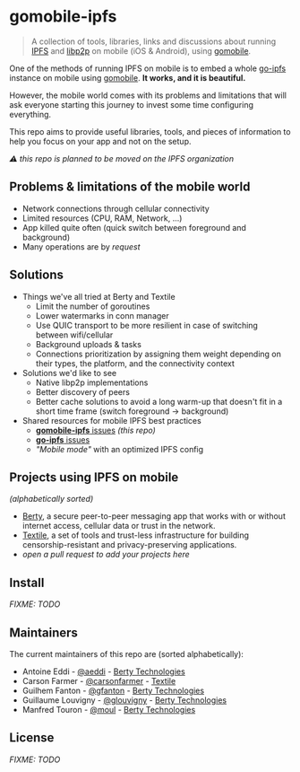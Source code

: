 # gomobile-ipfs

> A collection of tools, libraries, links and discussions about running [IPFS](https://ipfs.io) and [libp2p](https://libp2p.io) on mobile (iOS & Android), using [gomobile](https://godoc.org/golang.org/x/mobile).

One of the methods of running IPFS on mobile is to embed a whole [go-ipfs](https://github.com/ipfs/go-ipfs) instance on mobile using [gomobile](https://godoc.org/golang.org/x/mobile). **It works, and it is beautiful.**

However, the mobile world comes with its problems and limitations that will ask everyone starting this journey to invest some time configuring everything.

This repo aims to provide useful libraries, tools, and pieces of information to help you focus on your app and not on the setup.

_:warning: this repo is planned to be moved on the IPFS organization_

## Problems & limitations of the mobile world

* Network connections through cellular connectivity
* Limited resources (CPU, RAM, Network, ...)
* App killed quite often (quick switch between foreground and background)
* Many operations are by _request_

## Solutions

* Things we've all tried at Berty and Textile
  * Limit the number of goroutines
  * Lower watermarks in conn manager
  * Use QUIC transport to be more resilient in case of switching between wifi/cellular
  * Background uploads & tasks
  * Connections prioritization by assigning them weight depending on their types, the platform, and the connectivity context
* Solutions we'd like to see
  * Native libp2p implementations
  * Better discovery of peers
  * Better cache solutions to avoid a long warm-up that doesn't fit in a short time frame (switch foreground -> background)
* Shared resources for mobile IPFS best practices
  * [**gomobile-ipfs** issues](https://github.com/berty/gomobile-ipfs/issues) _(this repo)_
  * [**go-ipfs** issues](https://github.com/ipfs/go-ipfs/issues)
  * _"Mobile mode"_ with an optimized IPFS config

## Projects using IPFS on mobile

_(alphabetically sorted)_

* [Berty](https://berty.tech/), a secure peer-to-peer messaging app that works with or without internet access, cellular data or trust in the network.
* [Textile](https://textile.io/), a set of tools and trust-less infrastructure for building censorship-resistant and privacy-preserving applications.
* _open a pull request to add your projects here_

## Install

_FIXME: TODO_

## Maintainers

The current maintainers of this repo are (sorted alphabetically):

* Antoine Eddi - [@aeddi](https://github.com/aeddi) - [Berty Technologies](https://github.com/berty)
* Carson Farmer - [@carsonfarmer](https://github.com/carsonfarmer) - [Textile](https://github.com/textileio)
* Guilhem Fanton - [@gfanton](https://github.com/gfanton) - [Berty Technologies](https://github.com/berty)
* Guillaume Louvigny - [@glouvigny](https://github.com/glouvigny) - [Berty Technologies](https://github.com/berty)
* Manfred Touron - [@moul](https://github.com/moul) - [Berty Technologies](https://github.com/berty)

## License


_FIXME: TODO_
